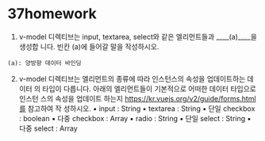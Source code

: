# 37homework

1. v-model 디렉티브는 input, textarea, select와 같은 엘리먼트들과 ____(a)____을 생성합
니다. 빈칸 (a)에 들어갈 말을 작성하시오.

```
(a): 양방향 데이터 바인딩
```

2. v-model 디렉티브는 엘리먼트의 종류에 따라 인스턴스의 속성을 업데이트하는 데이터
의 타입이 다릅니다. 아래의 엘리먼트들이 기본적으로 어떠한 데이터 타입으로 인스턴
스의 속성을 업데이트 하는지 https://kr.vuejs.org/v2/guide/forms.html를 참고하여 작
성하시오.
▪ input : String
▪ textarea : String
▪ 단일 checkbox : boolean
▪ 다중 checkbox : Array
▪ radio : String
▪ 단일 select : String
▪ 다중 select : Array